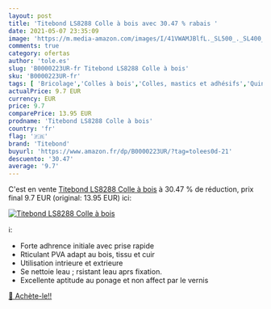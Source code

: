 ```yaml
---
layout: post
title: 'Titebond LS8288 Colle à bois avec 30.47 % rabais '
date: 2021-05-07 23:35:09
image: 'https://m.media-amazon.com/images/I/41VWAMJBlfL._SL500_._SL400_.jpg'
comments: true
category: ofertas
author: 'tole.es'
slug: 'B0000223UR-fr Titebond LS8288 Colle à bois'
sku: 'B0000223UR-fr'
tags: [ 'Bricolage','Colles à bois','Colles, mastics et adhésifs','Quincaillerie','titebond', ]
actualPrice: 9.7 EUR
currency: EUR
price: 9.7
comparePrice: 13.95 EUR
prodname: 'Titebond LS8288 Colle à bois'
country: 'fr'
flag: '🇫🇷'
brand: 'Titebond'
buyurl: 'https://www.amazon.fr/dp/B0000223UR/?tag=tolees0d-21'
descuento: '30.47'
average: '9.7'
---
```


C'est en vente [Titebond LS8288 Colle à bois](https://www.amazon.fr/dp/B0000223UR/?tag=tolees0d-21)  à  30.47 % de réduction, prix final  9.7 EUR (original: 13.95 EUR) ici:

[![Titebond LS8288 Colle à bois](https://m.media-amazon.com/images/I/41VWAMJBlfL._SL500_._SL400_.jpg)](https://www.amazon.fr/dp/B0000223UR/?tag=tolees0d-21)

ℹ️:

- Forte adhrence initiale avec prise rapide
- Rticulant PVA adapt au bois, tissu et cuir
- Utilisation intrieure et extrieure
- Se nettoie leau ; rsistant leau aprs fixation.
- Excellente aptitude au ponage et non affect par le vernis

[🛒 Achète-le!!](https://www.amazon.fr/dp/B0000223UR/?tag=tolees0d-21)
